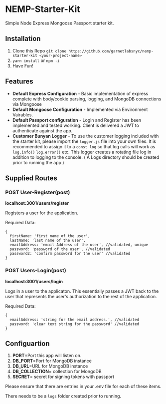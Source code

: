 # NEMP-Starter-Kit
Simple Node Express Mongoose Passport starter kit.

## Installation
1. Clone this Repo `git clone https://github.com/garnetlabsnyc/nemp-starter-kit <your-project-name>`
2. `yarn install` or `npm -i`
3. Have Fun!

## Features

- **Default Express Configuration** - Basic implementation of express complete with body/cookie parsing, logging, and MongoDB connections via Mongoose
- **Default Mongoose Configuration** - Implemented via Environment Vairables.
- **Default Passport configuration** - Login and Register has been implemented and tested working. Client is delivered a JWT to authenticate against the app.
- **Customer Bunyan Logger** - To use the customer logging included with the starter kit, please import the `logger.js` file into your own files. It is recommended to assign it to a `const log` so that log calls will work as `log.info()` `log.error()` etc. This logger creates a rotating file log in addition to logging to the console. ( A Logs directory should be created prior to running the app )

## Supplied Routes

### POST User-Register(post)
**localhost:3001/users/register**

Registers a user for the application.

Required Data:
```
{ 
  firstName: 'first name of the user',
  lastName: 'last name of the user',
  emailAddress: 'email Address of the user', //validated, unique 
  password: 'password of the user', //validated 
  password2: 'confirm password for the user' //validated 
}
```


### POST Users-Login(post)
**localhost:3001/users/login**

Logs in a user to the applicaton. This essentially passes a JWT back to the user that represents the user's authorization to the rest of the application.

Required Data:
```
{ 
  emailAddress: 'string for the email address.', //validated 
  password: 'clear text string for the password' //validated 
}
```


## Configuartion

1. **PORT**=Port this app will listen on.
2. **DB_PORT**=Port for MongoDB instance
3. **DB_URL**=URL for MongoDB instance
4. **DB_COLLECTION**= collection for MongoDB
5. **SECRET**= secret for signing tokens with passport

Please ensure that there are entries in your .env file for each of these items.

There needs to be a `logs` folder created prior to running. 


